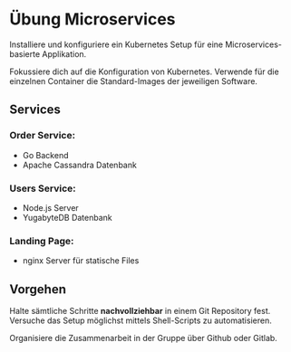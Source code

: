 # Übung Microservices

Installiere und konfiguriere ein Kubernetes Setup für eine Microservices-basierte Applikation.

Fokussiere dich auf die Konfiguration von Kubernetes. Verwende für die einzelnen Container die Standard-Images der 
jeweiligen Software. 

## Services

### Order Service:

- Go Backend
- Apache Cassandra Datenbank

### Users Service:

- Node.js Server
- YugabyteDB Datenbank

### Landing Page:

- nginx Server für statische Files

## Vorgehen

Halte sämtliche Schritte **nachvollziehbar** in einem Git Repository fest. Versuche das Setup möglichst mittels 
Shell-Scripts zu automatisieren.

Organisiere die Zusammenarbeit in der Gruppe über Github oder Gitlab.